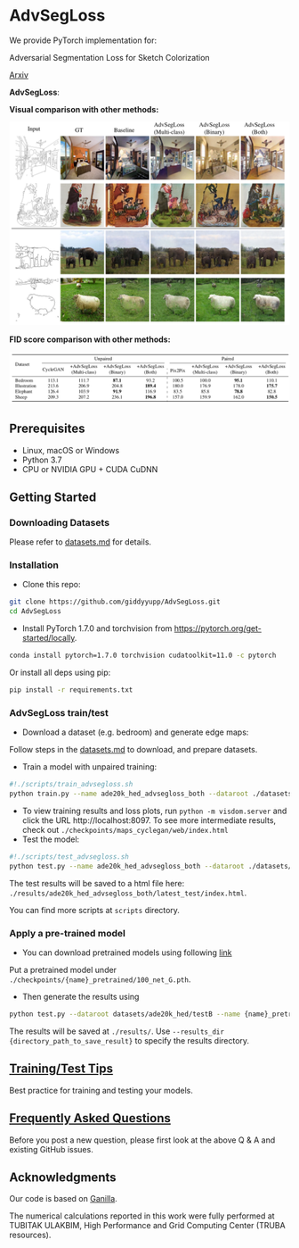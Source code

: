 # AdvSegLoss

We provide PyTorch implementation for:

Adversarial Segmentation Loss for Sketch Colorization

[comment]: <> ([Paper]&#40;&#41;)

[Arxiv](https://arxiv.org/abs/2102.06192)


**AdvSegLoss**:

**Visual comparison with other methods:**

![comparison](docs/figs/comparison.png)

**FID score comparison with other methods:**

![fid_comparison](docs/figs/fid_comparison.png)


## Prerequisites
- Linux, macOS or Windows
- Python 3.7
- CPU or NVIDIA GPU + CUDA CuDNN

## Getting Started
### Downloading Datasets
Please refer to [datasets.md](docs/datasets.md) for details.

### Installation

- Clone this repo:
```bash
git clone https://github.com/giddyyupp/AdvSegLoss.git
cd AdvSegLoss
```
- Install PyTorch 1.7.0 and torchvision from https://pytorch.org/get-started/locally.

```bash
conda install pytorch=1.7.0 torchvision cudatoolkit=11.0 -c pytorch
```

Or install all deps using pip:
```bash
pip install -r requirements.txt
```

### AdvSegLoss train/test
- Download a dataset (e.g. bedroom) and generate edge maps:

Follow steps in the [datasets.md](docs/datasets.md) to download, and prepare datasets.

- Train a model with unpaired training:
```bash
#!./scripts/train_advsegloss.sh
python train.py --name ade20k_hed_advsegloss_both --dataroot ./datasets/ade20k_hed --model cycle_gan --segmentation --segmentation_output "both" --direction "AtoB" --dataset_mode "unaligned"
```
- To view training results and loss plots, run `python -m visdom.server` and click the URL http://localhost:8097. To see more intermediate results, check out `./checkpoints/maps_cyclegan/web/index.html`
- Test the model:
```bash
#!./scripts/test_advsegloss.sh
python test.py --name ade20k_hed_advsegloss_both --dataroot ./datasets/ade20k_hed --model test --segmentation --segmentation_output "both" --direction "AtoB" --dataset_mode "unaligned"
```
The test results will be saved to a html file here: `./results/ade20k_hed_advsegloss_both/latest_test/index.html`.

You can find more scripts at `scripts` directory.

### Apply a pre-trained model
- You can download pretrained models using following [link](https://drive.google.com/drive/folders/15osbtUQxLyG_EnO7HHq4rBaoLU0BkMpP?usp=sharing)

Put a pretrained model under `./checkpoints/{name}_pretrained/100_net_G.pth`.

- Then generate the results using
```bash
python test.py --dataroot datasets/ade20k_hed/testB --name {name}_pretrained --model test --segmentation --segmentation_output "both" --direction "AtoB" --dataset_mode "unaligned"
```

The results will be saved at `./results/`. Use `--results_dir {directory_path_to_save_result}` to specify the results directory.


## [Training/Test Tips](docs/tips.md)
Best practice for training and testing your models.

## [Frequently Asked Questions](docs/qa.md)
Before you post a new question, please first look at the above Q & A and existing GitHub issues.


[comment]: <> (## Citation)

[comment]: <> (If you use this code for your research, please cite our papers.)

[comment]: <> (```)

[comment]: <> (@article{hicsonmez2020ganilla,)

[comment]: <> (  title={GANILLA: Generative adversarial networks for image to illustration translation},)

[comment]: <> (  author={Hicsonmez, Samet and Samet, Nermin and Akbas, Emre and Duygulu, Pinar},)

[comment]: <> (  journal={Image and Vision Computing},)

[comment]: <> (  pages={103886},)

[comment]: <> (  year={2020},)

[comment]: <> (  publisher={Elsevier})

[comment]: <> (})

[comment]: <> (```)
## Acknowledgments
Our code is based on [Ganilla](https://github.com/giddyyupp/ganilla).

The numerical calculations reported in this work were fully performed at TUBITAK ULAKBIM, High Performance and Grid Computing Center (TRUBA resources).